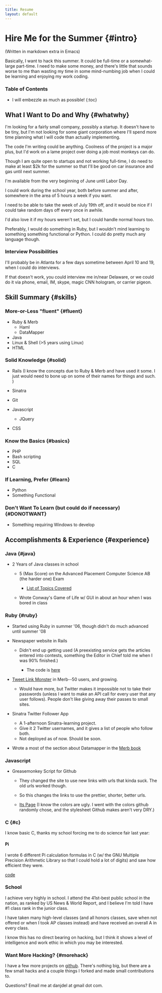 ```yaml
---
title: Resume
layout: default
---
```


Hire Me for the Summer         {#intro}
======================

(Written in markdown extra in Emacs)

Basically, I want to hack this summer. It could be full-time or a somewhat-large part-time. I need to make some money, and there's little that sounds worse to me than wasting my time in some mind-numbing job when I could be learning and enjoying my work coding. 

### Table of Contents

* I will embezzle as much as possible!
{:toc}

What I Want to Do and Why       {#whatwhy}
-------------------------

I'm looking for a fairly small company, possibly a startup. It doesn't have to be tiny, but I'm not looking for some giant corporation where I'll spend more time planning what I will code than actually implementing. 

The code I'm writing could be anything. Coolness of the project is a major plus, but I'd work on a lame project over doing a job most monkeys can do. 

Though I am quite open to startups and not working full-time, I do need to make at least $2k for the summer so that I'll be good on car insurance and gas until next summer. 

I'm available from the very beginning of June until Labor Day. 

I could work during the school year, both before summer and after, somewhere in the area of 5 hours a week if you want.  

I need to be able to take the week of July 19th off, and it would be nice if I could take random days off every once in awhile. 

I'd also love it if my hours weren't set, but I could handle normal hours too. 

Preferably, I would do something in Ruby, but I wouldn't mind learning to something something functional or Python. I could do pretty much any language though. 

### Interview Possibilities

I'll probably be in Atlanta for a few days sometime between April 10 and 19, when I could do interviews. 

If that doesn't work, you could interview me in/near Delaware, or we could do it via phone, email, IM, skype, magic CNN hologram, or carrier pigeon. 

Skill Summary  {#skills}
-------------

### More-or-Less "fluent" {#fluent}

* Ruby & Merb
  * Haml
  * DataMapper
* Java
* Linux & Shell (>5 years using Linux)
* HTML

### Solid Knowledge {#solid}

* Rails (I know the concepts due to Ruby & Merb and have used it some. I just would need to bone up on some of their names for things and such. )
* Sinatra
* Git
* Javascript

  * JQuery

* CSS

### Know the Basics {#basics}

* PHP
* Bash scripting
* SQL
* C

### If Learning, Prefer {#learn}

* Python
* Something Functional

### Don't Want To Learn (but could do if necessary) {#DONOTWANT}

* Something requiring Windows to develop


Accomplishments & Experience {#experience}
----------------------------

### Java {#java}

* 2 Years of Java classes in school

  * 5 (Max Score) on the Advanced Placement Computer Science AB (the harder one) Exam

    * [List of Topics Covered](http://en.wikipedia.org/wiki/AP_Computer_Science#Topic_Outline)
  * Wrote Conway's Game of Life w/ GUI in about an hour when I was bored in class

### Ruby {#ruby}

* Started using Ruby in summer '06, though didn't do much advanced until summer '08
* Newspaper website in Rails 

	* Didn't end up getting used (A preexisting service gets the articles entered into contests, something the Editor in Chief told me when I was 90% finished.)
	
		* The code is [here](https://github.com/jackowayed/bluestreak/tree)
		
* [Tweet Link Monster](http://tweetlinkmonster.com/) in Merb--50 users, and growing.

	* Would have more, but Twitter makes it impossible not to take their passwords (unless I want to make an API call for every user that any user follows). People don't like giving away their passes to small sites.
	
* Sinatra Twitter Follower App
  * A 1-afternoon Sinatra-learning project. 
  * Give it 2 Twitter usernames, and it gives a list of people who follow both. 
  * Not deployed as of now. Should be soon. 
* Wrote a most of the section about Datamapper in the [Merb book](http://book.merbist.com/) 

### Javascript

* Greasemonkey Script for Github

  * They changed the site to use new links with urls that kinda suck. The old urls worked though. 

  * So this changes the links to use the prettier, shorter, better urls. 
  
  * [Its Page](http://jackowayed.github.com/github-pretty-links/) (I know the colors are ugly. I went with the colors github randomly chose, and the stylesheet Github makes aren't very DRY.)


### C {#c}

I know basic C, thanks my school forcing me to do science fair last year: 

#### Pi

I wrote 6 different Pi calculation formulas in C (w/ the GNU Multiple Precision Arithmetic Library so that I could hold a lot of digits) and saw how efficient they were. 

[code](http://github.com/jackowayed/pi-calc/tree)

### School

I achieve very highly in school. I attend the 41st-best public school in the nation, as ranked by US News & World Report, and I believe I'm told I have #1 class rank in the junior class.

I have taken many high-level classes (and all honors classes, save when not offered or when I took AP classes instead) and have received an overall A in every class. 

I know this has no direct bearing on hacking, but I think it shows a level of intelligence and work ethic in which you may be interested. 

### Want More Hacking? {#morehack}

I have a few more projects on [github](http://github.com/jackowayed). There's nothing big, but there are a few small hacks and a couple things I forked and made small contributions to. 

Questions? Email me at danjdel at gmail dot com. 

